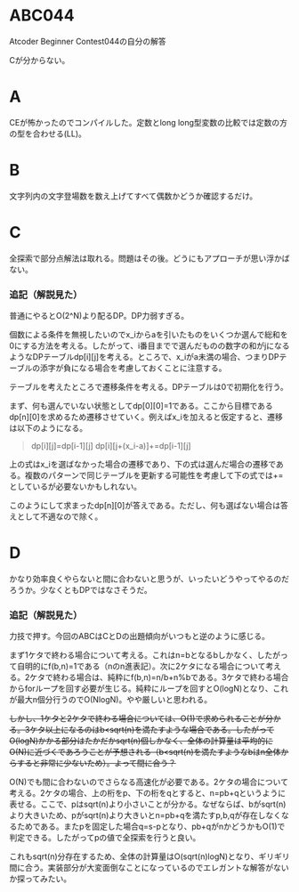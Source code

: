 # ABC044
Atcoder Beginner Contest044の自分の解答

Cが分からない。

# A
CEが怖かったのでコンパイルした。定数とlong long型変数の比較では定数の方の型を合わせる(LL)。

# B
文字列内の文字登場数を数え上げてすべて偶数かどうか確認するだけ。

# C
全探索で部分点解法は取れる。問題はその後。どうにもアプローチが思い浮かばない。

### 追記（解説見た）
普通にやるとO(2^N)より配るDP。DP力弱すぎる。

個数による条件を無視したいのでx_iからaを引いたものをいくつか選んで総和を0にする方法を考える。したがって、i番目までで選んだものの数字の和がjになるようなDPテーブルdp[i][j]を考える。ところで、x_iがa未満の場合、つまりDPテーブルの添字が負になる場合を考慮しておくことに注意する。

テーブルを考えたところで遷移条件を考える。DPテーブルは0で初期化を行う。

まず、何も選んでいない状態としてdp[0][0]=1である。ここから目標であるdp[n][0]を求めるため遷移させていく。例えばx_iを加えると仮定すると、遷移は以下のようになる。

> dp[i][j]=dp[i-1][j]
> dp[i][j+(x_i-a)]+=dp[i-1][j]

上の式はx_iを選ばなかった場合の遷移であり、下の式は選んだ場合の遷移である。複数のパターンで同じテーブルを更新する可能性を考慮して下の式では+=としているが必要ないかもしれない。

このようにして求まったdp[n][0]が答えである。ただし、何も選ばない場合は答えとして不適なので除く。

# D
かなり効率良くやらないと間に合わないと思うが、いったいどうやってやるのだろうか。少なくともDPではなさそうだ。

### 追記（解説見た）
力技で押す。今回のABCはCとDの出題傾向がいつもと逆のように感じる。

まず1ケタで終わる場合について考える。これはn=bとなるbしかなく、したがって自明的にf(b,n)=1である（nのn進表記）。次に2ケタになる場合について考える。2ケタで終わる場合は、純粋にf(b,n)=n/b+n%bである。3ケタで終わる場合からforループを回す必要が生じる。純粋にループを回すとO(logN)となり、これが最大n個分行うのでO(NlogN)。やや厳しいと思われる。

~~しかし、1ケタと2ケタで終わる場合については、O(1)で求められることが分かる。3ケタ以上になるのはb<sqrt(n)を満たすような場合である。したがってO(logN)かかる部分はたかだかsqrt(n)個しかなく、全体の計算量は平均的にO(N)に近づくであろうことが予想される（b<sqrt(n)を満たすようなbはn全体からすると非常に少ないため）。よって間に合う？~~

O(N)でも間に合わないのでさらなる高速化が必要である。2ケタの場合について考える。2ケタの場合、上の桁をp、下の桁をqとすると、n=pb+qというように表せる。ここで、pはsqrt(n)より小さいことが分かる。なぜならば、bがsqrt(n)より大きいため、pがsqrt(n)より大きいとn=pb+qを満たすp,b,qが存在しなくなるためである。またpを固定した場合q=s-pとなり、pb+qがnかどうかもO(1)で判定できる。したがってpの値で全探索を行うと良い。

これもsqrt(n)分存在するため、全体の計算量はO(sqrt(n)logN)となり、ギリギリ間に合う。実装部分が大変面倒なことになっているのでエレガントな解答がないか探ってみたい。
